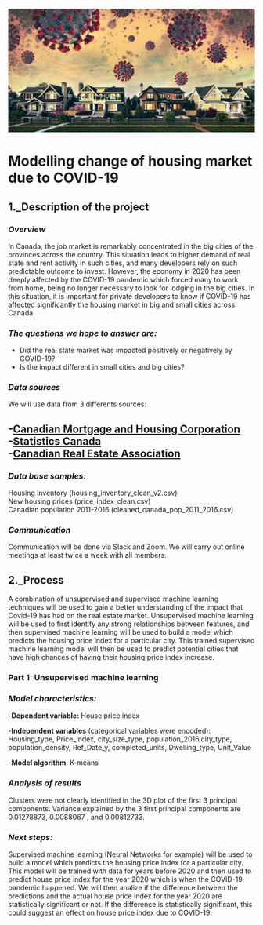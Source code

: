 ![housing market](https://github.com/lskerrett/Covid-and-Real-Estate-Canada/blob/master/Resources/housing%20market.jpg)


# **Modelling change of housing market due to COVID-19**

## **1._Description of the project**

### *Overview*
In Canada, the job market is remarkably concentrated in the big cities of the provinces across the country. This situation leads to higher demand of real state and rent activity in such cities, and many developers rely on such predictable outcome to invest. However, the economy in 2020 has been deeply affected by the COVID-19 pandemic which forced many to work from home, being no longer necessary to look for lodging in the big cities. In this situation, it is important for private developers to know if COVID-19 has affected significantly the housing market in big and small cities across Canada.

### *The questions we hope to answer are: <br>*

- Did the real state market was impacted positively or negatively by COVID-19?
- Is the impact different in small cities and big cities?
 
### *Data sources*

We will use data from 3 differents sources: <br>

-[Canadian Mortgage and Housing Corporation](https://www.cmhc-schl.gc.ca/en/data-and-research) <br>
-[Statistics Canada](https://www150.statcan.gc.ca/n1/en/type/data?subject_levels=46) <br>
-[Canadian Real Estate Association](https://creastats.crea.ca/en-CA/) <br>
-
### *Data base samples:*
Housing inventory (housing_inventory_clean_v2.csv) <br>
New housing prices (price_index_clean.csv) <br>
Canadian population 2011-2016 (cleaned_canada_pop_2011_2016.csv)<br>

### *Communication*

Communication will be done via Slack and Zoom. We will carry out online meetings at least twice a week with all members.

## **2._Process**

A combination of unsupervised and supervised machine learning techniques will be used to gain a better understanding of the impact that Covid-19 has had on the real estate market. Unsupervised machine learning will be used to first identify any strong relationships between features, and then supervised machine learning will be used to build a model which predicts the housing price index for a particular city. This trained supervised machine learning model will then be used to predict potential cities that have high chances of having their housing price index increase. 

### **Part 1: Unsupervised machine learning**

### *Model characteristics:*

-**Dependent variable:** House price index <br>

-**Independent variables** (categorical variables were encoded): <br>
Housing_type, Price_index, city_size_type, population_2016,city_type, population_density, Ref_Date_y, completed_units, Dwelling_type, Unit_Value    <br>

-**Model algorithm**: K-means <br>

### *Analysis of results*

Clusters were not clearly identified in the 3D plot of the first 3 principal components. Variance explained by the 3 first principal components are 0.01278873, 0.0088067 , and 0.00812733.

### *Next steps:*

Supervised machine learning (Neural Networks for example) will be used to build a model which predicts the housing price index for a particular city. This model will be trained with data for years before 2020 and then used to predict house price index for the year 2020 which is when the COVID-19 pandemic happened. We will then analize if the difference between the predictions and the actual house price index for the year 2020 are statistically significant or not. If the difference is statistically significant, this could suggest an effect on house price index due to COVID-19.